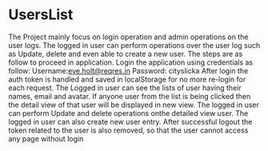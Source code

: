# UsersList
The Project mainly focus on login operation and admin operations on the user logs. The logged in user can perform operations over the user log such as Update, delete and even able to create a new user. The steps are as follow to proceed in application.
Login the application using credentials as follow:
Username:eve.holt@reqres.in
Password: cityslicka
After login the auth token is handled and saved in localStorage for no more re-login for each request.
The Logged in user can see the lists of user having their names, email and avatar.
If anyone user from the list is being clicked then the detail view of that user will be displayed in new view.
The logged in user can perform Update and delete operations onthe detailed view user.
The logged in user can also create new user entry.
After successful logout the token related to the user is also removed, so that the user cannot access any page without login
